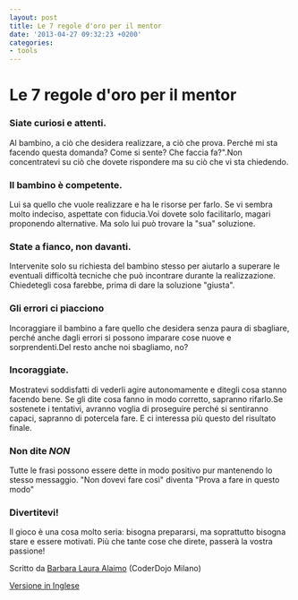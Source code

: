 ```yaml
---
layout: post
title: Le 7 regole d'oro per il mentor
date: '2013-04-27 09:32:23 +0200'
categories:
- tools
---
```

# Le 7 regole d'oro per il mentor

### Siate curiosi e attenti. 
Al bambino, a ciò che desidera realizzare, a ciò che prova. Perché mi sta facendo questa domanda? Come si sente? Che faccia fa?".Non concentratevi su ciò che dovete rispondere ma su ciò che vi sta chiedendo.

### Il bambino &egrave; competente.
Lui sa quello che vuole realizzare e ha le risorse per farlo. Se vi sembra molto indeciso, aspettate con fiducia.Voi dovete solo facilitarlo, magari proponendo alternative. Ma solo lui può trovare la "sua" soluzione.

### State a fianco, non davanti.
Intervenite solo su richiesta del bambino stesso per aiutarlo a superare le eventuali difficoltà tecniche che può incontrare durante la realizzazione. Chiedetegli cosa farebbe, prima di dare la soluzione "giusta".

### Gli errori ci piacciono
Incoraggiare il bambino a fare quello che desidera senza paura di sbagliare, perché anche dagli errori si possono imparare cose nuove e sorprendenti.Del resto anche noi sbagliamo, no?

### Incoraggiate.
Mostratevi soddisfatti di vederli agire autonomamente e ditegli cosa stanno facendo bene. Se gli dite cosa fanno in modo corretto, sapranno rifarlo.Se sostenete i tentativi, avranno voglia di proseguire perché si sentiranno capaci, sapranno di potercela fare. E ci interessa più questo del risultato finale.

### Non dite *NON* 
Tutte le frasi possono essere dette in modo positivo pur mantenendo lo stesso messaggio. "Non dovevi fare così" diventa "Prova a fare in questo modo"

### Divertitevi!
Il gioco è una cosa molto seria: bisogna prepararsi, ma soprattutto bisogna stare e essere motivati.
Più che tante cose che direte, passerà la vostra passione!

Scritto da [Barbara Laura Alaimo](/mentors/#barbara_alaimo) (CoderDojo Milano)

[Versione in Inglese](/tools/7-rules-mentor/)

